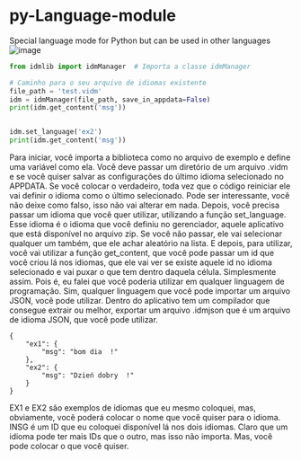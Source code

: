 # py-Language-module
Special language mode for Python but can be used in other languages
![image](https://github.com/user-attachments/assets/2fe48a0b-ee78-443a-b87f-a5c9a2c15316)

```python
from idmlib import idmManager  # Importa a classe idmManager

# Caminho para o seu arquivo de idiomas existente
file_path = 'test.vidm'
idm = idmManager(file_path, save_in_appdata=False)
print(idm.get_content('msg'))


idm.set_language('ex2')
print(idm.get_content('msg'))  

```
Para iniciar, você importa a biblioteca como no arquivo de exemplo e define uma variável como ela. Você deve passar um diretório de um arquivo .vidm e se você quiser salvar as configurações do último idioma selecionado no APPDATA. Se você colocar o verdadeiro, toda vez que o código reiniciar ele vai definir o idioma como o último selecionado. Pode ser interessante, você não deixe como falso, isso não vai alterar em nada. Depois, você precisa passar um idioma que você quer utilizar, utilizando a função set_language. Esse idioma é o idioma que você definiu no gerenciador, aquele aplicativo que está disponível no arquivo zip. Se você não passar, ele vai selecionar qualquer um também, que ele achar aleatório na lista. E depois, para utilizar, você vai utilizar a função get_content, que você pode passar um id que você criou lá nos idiomas, que ele vai ver se existe aquele id no idioma selecionado e vai puxar o que tem dentro daquela célula. Simplesmente assim.
Pois é, eu falei que você poderia utilizar em qualquer linguagem de programação. Sim, qualquer linguagem que você pode importar um arquivo JSON, você pode utilizar. Dentro do aplicativo tem um compilador que consegue extrair ou melhor, exportar um arquivo .idmjson que é um arquivo de idioma JSON, que você pode utilizar.
```JSOM
{
    "ex1": {
        "msg": "bom dia  !"
    },
    "ex2": {
        "msg": "Dzień dobry  !"
    }
}

```
EX1 e EX2 são exemplos de idiomas que eu mesmo coloquei, mas, obviamente, você poderá colocar o nome que você quiser para o idioma. INSG é um ID que eu coloquei disponível lá nos dois idiomas. Claro que um idioma pode ter mais IDs que o outro, mas isso não importa. Mas, você pode colocar o que você quiser.

